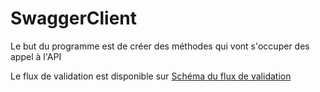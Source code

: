 # SwaggerClient

Le but du programme est de créer des méthodes qui vont s'occuper des appel à l'API 

Le flux de validation est disponible sur [Schéma du flux de validation](./Schéma%20du%20flux%20de%20validation%20modifié.md)